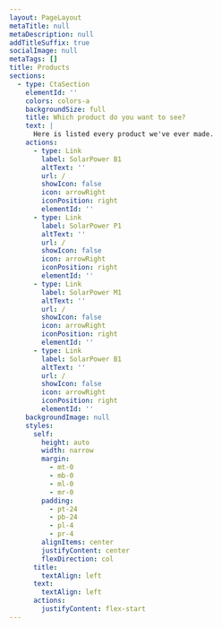 ```yaml
---
layout: PageLayout
metaTitle: null
metaDescription: null
addTitleSuffix: true
socialImage: null
metaTags: []
title: Products
sections:
  - type: CtaSection
    elementId: ''
    colors: colors-a
    backgroundSize: full
    title: Which product do you want to see?
    text: |
      Here is listed every product we've ever made.
    actions:
      - type: Link
        label: SolarPower B1
        altText: ''
        url: /
        showIcon: false
        icon: arrowRight
        iconPosition: right
        elementId: ''
      - type: Link
        label: SolarPower P1
        altText: ''
        url: /
        showIcon: false
        icon: arrowRight
        iconPosition: right
        elementId: ''
      - type: Link
        label: SolarPower M1
        altText: ''
        url: /
        showIcon: false
        icon: arrowRight
        iconPosition: right
        elementId: ''
      - type: Link
        label: SolarPower B1
        altText: ''
        url: /
        showIcon: false
        icon: arrowRight
        iconPosition: right
        elementId: ''
    backgroundImage: null
    styles:
      self:
        height: auto
        width: narrow
        margin:
          - mt-0
          - mb-0
          - ml-0
          - mr-0
        padding:
          - pt-24
          - pb-24
          - pl-4
          - pr-4
        alignItems: center
        justifyContent: center
        flexDirection: col
      title:
        textAlign: left
      text:
        textAlign: left
      actions:
        justifyContent: flex-start
---
```

